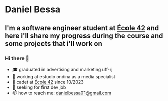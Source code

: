 # Daniel Bessa

## I'm a software engineer student at [École 42](https://42.rio/) and here i'll share my progress during the course and some projects that i'll work on

### Hi there 👋

- 🎓 graduated in advertising and marketing uff-rj
- 🔭 working at estudio ondina as a media specialist
- 📖 cadet at [École 42](https://42.rio/) since 10/2023
- 🔎 seeking for first dev job
- 📫 how to reach me: danielbessa01@gmail.com
